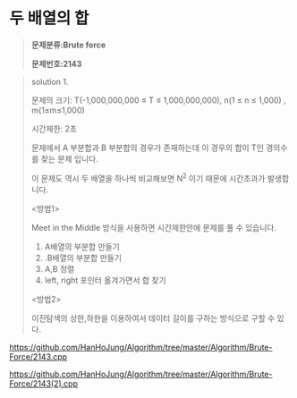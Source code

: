 #  두 배열의 합

> **문제분류:Brute force**
>
> **문제번호:2143**

> solution 1.
>
> 문제의 크기:    T(-1,000,000,000 ≤ T ≤ 1,000,000,000),  n(1 ≤ n ≤ 1,000) , m(1≤m≤1,000)
>
> 시간제한: 2초
>
> 
>
> 문제에서 A 부분합과 B 부분합의 경우가 존재하는데 이 경우의 합이 T인 경의수를 찾는 문제 입니다.
>
> 이 문제도 역시 두 배열을 하나씩 비교해보면 N<sup>2</sup> 이기 때문에 시간초과가 발생합니다. 
>
> <방법1>
>
>  Meet in the Middle 방식을 사용하면 시간제한안에 문제를 풀 수 있습니다.
>
> 1. A배열의 부분합 만들기
> 2. .B배열의 부분합 만들기
> 3. A,B 정렬
> 4. left, right 포인터 옮겨가면서 합 찾기
>
> 
>
> <방법2>
>
> 이진탐색의 상한,하한을 이용하여서 데이터 길이를 구하는 방식으로 구할 수 있다.

https://github.com/HanHoJung/Algorithm/tree/master/Algorithm/Brute-Force/2143.cpp  

https://github.com/HanHoJung/Algorithm/tree/master/Algorithm/Brute-Force/2143(2).cpp  


















